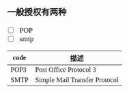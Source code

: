 <span  style="font-family: Simsun,serif; font-size: 17px; ">

### 一般授权有两种

- [ ] POP
- [ ] smtp

| code | 描述                            |
|------|-------------------------------|
| POP3 | Post Office Protocol 3        |
| SMTP | Simple Mail Transfer Protocol |

</span>